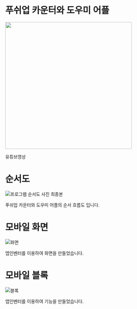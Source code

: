 # 푸쉬업 카운터와 도우미 어플

[<a href="https://youtu.be/4vcPGUy9cZ0">
  <img src="http://img.youtube.com/vi/4vcPGUy9cZ0/1.jpg" width="400">
</a>](https://youtu.be/4vcPGUy9cZ0)

유튜브영상

# 순서도
![프로그램 순서도 사진 최종본](https://github.com/user-attachments/assets/5e24617f-79d8-48dd-897f-293660b2143e)

푸쉬업 카운터와 도우미 어플의 순서 흐름도 입니다.

# 모바일 화면
![화면](https://github.com/user-attachments/assets/1f2409d5-4552-4f10-bf43-7685f98e84d4)

앱인벤터를 이용하여 화면을 만들었습니다.

# 모바일 블록
![블록](https://github.com/user-attachments/assets/3d949140-9992-4f15-9090-a1150718ee8f)

앱인벤터를 이용하여 기능을 만들었습니다.

